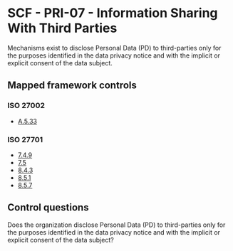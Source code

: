 # SCF - PRI-07 - Information Sharing With Third Parties
Mechanisms exist to disclose Personal Data (PD) to third-parties only for the purposes identified in the data privacy notice and with the implicit or explicit consent of the data subject. 
## Mapped framework controls
### ISO 27002
- [A.5.33](../iso27002/a-5.md#a533)
  
### ISO 27701
- [7.4.9](../iso27701/749.md)
- [7.5](../iso27701/75.md)
- [8.4.3](../iso27701/843.md)
- [8.5.1](../iso27701/851.md)
- [8.5.7](../iso27701/857.md)
  
## Control questions
Does the organization disclose Personal Data (PD) to third-parties only for the purposes identified in the data privacy notice and with the implicit or explicit consent of the data subject? 
  